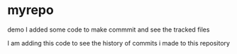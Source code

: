 # myrepo
demo
I added some code to make commmit and see the tracked files

I am adding this code to see the history of commits i made to this repository
